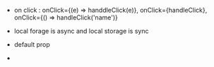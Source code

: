 - on click :  onClick={(e) => handdleClick(e)}, onClick={handleClick}, onClick={() => handleClick('name')}


- local forage is async and local storage is sync
- default prop
- 